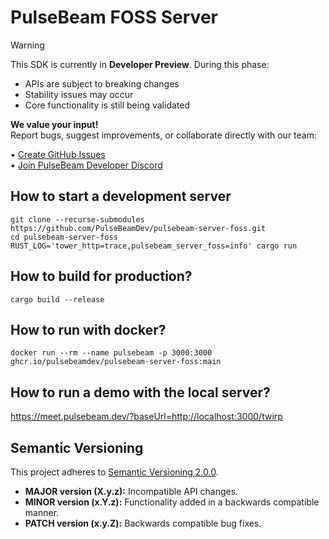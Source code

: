 # PulseBeam FOSS Server

> [!WARNING]
> This SDK is currently in **Developer Preview**. During this phase:
> - APIs are subject to breaking changes
> - Stability issues may occur
> - Core functionality is still being validated
>
> **We value your input!**  
> Report bugs, suggest improvements, or collaborate directly with our team:
> 
> • [Create GitHub Issues](https://github.com/PulseBeamDev/pulsebeam-server-foss/issues)  
> • [Join PulseBeam Developer Discord](https://discord.gg/Bhd3t9afuB)  

## How to start a development server

```
git clone --recurse-submodules https://github.com/PulseBeamDev/pulsebeam-server-foss.git
cd pulsebeam-server-foss
RUST_LOG='tower_http=trace,pulsebeam_server_foss=info' cargo run
```

## How to build for production?

`cargo build --release`

## How to run with docker?

`docker run --rm --name pulsebeam -p 3000:3000 ghcr.io/pulsebeamdev/pulsebeam-server-foss:main`

## How to run a demo with the local server?

https://meet.pulsebeam.dev/?baseUrl=http://localhost:3000/twirp

## Semantic Versioning

This project adheres to [Semantic Versioning 2.0.0](https://semver.org/).

* **MAJOR version (X.y.z):** Incompatible API changes.
* **MINOR version (x.Y.z):** Functionality added in a backwards compatible manner.
* **PATCH version (x.y.Z):** Backwards compatible bug fixes.

